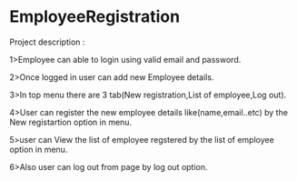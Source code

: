 # EmployeeRegistration

Project description :

1>Employee can able to login using valid email and password.

2>Once logged in user can add new Employee details.

3>In top menu there are 3 tab(New registration,List of employee,Log out).

4>User can register the new employee details like(name,email..etc) by the New registartion option in menu.

5>user can View the list of employee regstered by the list of employee option in menu.

6>Also user can log out from page by log out option.
